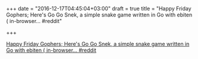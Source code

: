 +++
date = "2016-12-17T04:45:04+03:00"
draft = true
title = "Happy Friday Gophers; Here's Go Go Snek, a simple snake game written in Go with ebiten ( in-browser…  #reddit"

+++

<p><a href="https://t.co/mVUuwlJHlL">Happy Friday Gophers; Here's Go Go Snek, a simple snake game written in Go with ebiten ( in-browser…  #reddit</a></p>
